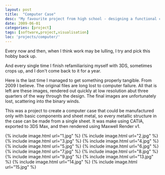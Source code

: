 ```yaml
---
layout: post
title:  "Computer Case"
desc: "My favourite project from high school - designing a functional compute case. It is modelled in Catia to be constructible from folded sheet metal, and exported to 3DS and then Maxwell Render to get the high quality PBR renders it is known for."
date: 2009-06-01
categories: [project]
tags: [software,project,visualisation]
loc: 'projects/computer/'
---
```


Every now and then, when I think work may be lulling, I try and pick this hobby back up.

And every single time I finish refamiliarising myself with 3DS, sometimes crops up, and I don't come back to it for a year.

Here is the last time I managed to get something properly tangible. From 2009 I believe. The original files are long
lost to computer failure. All that is left are these images, rendered out quickly at low resolution abut three quarters of the way
through the design. The final images are unfortunately lost, scattering into the binary winds.

This was a project to create a computer case that could be manufactured only with basic components and sheet metal, so every
metallic structure in the case can be made from a single sheet. It was make using CATIA, exported to 3DS Max, and then
rendered using Maxwell Render v1.


{% include image.html url="1.jpg"  %}
{% include image.html url="2.jpg"  %}
{% include image.html url="3.jpg"  %}
{% include image.html url="4.jpg"  %}
{% include image.html url="5.jpg"  %}
{% include image.html url="6.jpg"  %}
{% include image.html url="7.jpg"  %}
{% include image.html url="8.jpg"  %}
{% include image.html url="9.jpg"  %}
{% include image.html url="13.jpg"  %}
{% include image.html url="14.jpg"  %}
{% include image.html url="15.jpg"  %}
